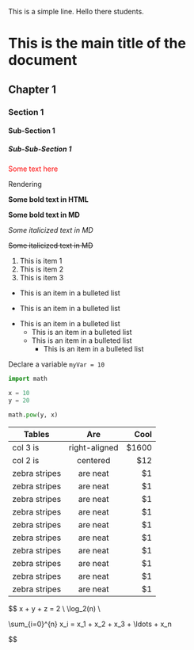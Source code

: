 This is a simple line. Hello there students.

# This is the main title of the document

## Chapter 1

### Section 1

#### Sub-Section 1

##### Sub-Sub-Section 1

<span style="color:red">Some text here</span>

Rendering

<b>Some bold text in HTML</b>

**Some bold text in MD**

_Some italicized text in MD_

~~Some italicized text in MD~~

1. This is item 1
2. This is item 2
3. This is item 3

+ This is an item in a bulleted list
- This is an item in a bulleted list
* This is an item in a bulleted list
  * This is an item in a bulleted list
  * This is an item in a bulleted list
    * This is an item in a bulleted list

Declare a variable `myVar = 10`

```python
import math

x = 10
y = 20

math.pow(y, x)
```

| Tables        |      Are      |  Cool |
| ------------- | :-----------: | ----: |
| col 3 is      | right-aligned | $1600 |
| col 2 is      |   centered    |   $12 |
| zebra stripes |   are neat    |    $1 |
| zebra stripes |   are neat    |    $1 |
| zebra stripes |   are neat    |    $1 |
| zebra stripes |   are neat    |    $1 |
| zebra stripes |   are neat    |    $1 |
| zebra stripes |   are neat    |    $1 |
| zebra stripes |   are neat    |    $1 |
| zebra stripes |   are neat    |    $1 |
| zebra stripes |   are neat    |    $1 |
| zebra stripes |   are neat    |    $1 |

<!-- ![It is a cute cat](cat.jpg) -->



$$
x + y + z = 2 \\
\log_2(n) \\

\sum_{i=0}^{n} x_i = x_1 + x_2 + x_3 + \ldots + x_n

$$
